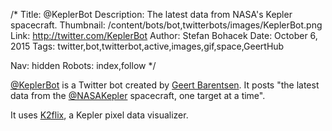/*
Title: @KeplerBot
Description: The latest data from NASA's Kepler spacecraft.
Thumbnail: /content/bots/bot,twitterbots/images/KeplerBot.png
Link: http://twitter.com/KeplerBot
Author: Stefan Bohacek
Date: October 6, 2015
Tags: twitter,bot,twitterbot,active,images,gif,space,GeertHub

Nav: hidden
Robots: index,follow
*/

[@KeplerBot](https://twitter.com/KeplerBot) is a Twitter bot created by [Geert Barentsen](https://twitter.com/GeertHub). It posts "the latest data from the [@NASAKepler](https://twitter.com/NASAKepler) spacecraft, one target at a time". 

It uses [K2flix](http://barentsen.github.io/k2flix/), a Kepler pixel data visualizer.
